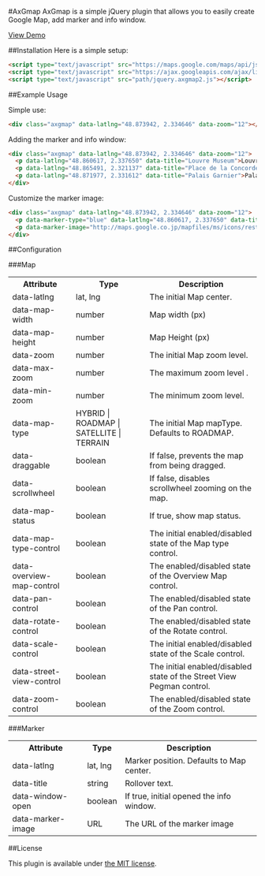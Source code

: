 #AxGmap
AxGmap is a simple jQuery plugin that allows you to easily create Google Map, add marker and info window.


[View Demo](https://rawgit.com/Nouris-Inc/jquery-axgmap/master/example.html)

##Installation
Here is a simple setup:
```html
<script type="text/javascript" src="https://maps.google.com/maps/api/js?sensor=false"></script>
<script type="text/javascript" src="https://ajax.googleapis.com/ajax/libs/jquery/2/jquery.min.js"></script>
<script type="text/javascript" src="path/jquery.axgmap2.js"></script>
```

##Example Usage

Simple use:
```html
<div class="axgmap" data-latlng="48.873942, 2.334646" data-zoom="12"></div>
```

Adding the marker and info window:
```html
<div class="axgmap" data-latlng="48.873942, 2.334646" data-zoom="12">
  <p data-latlng="48.860617, 2.337650" data-title="Louvre Museum">Louvre Museum</p>
  <p data-latlng="48.865491, 2.321137" data-title="Place de la Concorde">Place de la Concorde</p>
  <p data-latlng="48.871977, 2.331612" data-title="Palais Garnier">Palais Garnier</p>
</div>
```

Customize the marker image:
```html
<div class="axgmap" data-latlng="48.873942, 2.334646" data-zoom="12">
  <p data-marker-type="blue" data-latlng="48.860617, 2.337650" data-title="Louvre Museum">Louvre Museum</p>
  <p data-marker-image="http://maps.google.co.jp/mapfiles/ms/icons/restaurant.png" data-latlng="48.865491, 2.321137" data-title="Place de la Concorde">Place de la Concorde</p>
</div>
```


##Configuration

###Map
<table>
<tr><th>Attribute</th><th>Type</th><th>Description</th></tr>
<tr><td>data-latlng</td><td>lat, lng</td><td>The initial Map center.</td></tr>
<tr><td>data-map-width</td><td>number</td><td>Map width (px)</td></tr>
<tr><td>data-map-height</td><td>number</td><td>Map Height (px)</td></tr>
<tr><td>data-zoom</td><td>number</td><td>The initial Map zoom level.</td></tr>
<tr><td>data-max-zoom</td><td>number</td><td>The maximum zoom level .</td></tr>
<tr><td>data-min-zoom</td><td>number</td><td>The minimum zoom level.</td></tr>
<tr><td>data-map-type</td><td>HYBRID | ROADMAP | SATELLITE | TERRAIN</td><td>The initial Map mapType. Defaults to ROADMAP.</td></tr>
<tr><td>data-draggable</td><td>boolean</td><td>If false, prevents the map from being dragged.</td></tr>
<tr><td>data-scrollwheel</td><td>boolean</td><td>If false, disables scrollwheel zooming on the map.</td></tr>
<tr><td>data-map-status</td><td>boolean</td><td>If true, show map status.</td></tr>
<tr><td>data-map-type-control</td><td>boolean</td><td>The initial enabled/disabled state of the Map type control.</td></tr>
<tr><td>data-overview-map-control</td><td>boolean</td><td>The enabled/disabled state of the Overview Map control.</td></tr>
<tr><td>data-pan-control</td><td>boolean</td><td>The enabled/disabled state of the Pan control.</td></tr>
<tr><td>data-rotate-control</td><td>boolean</td><td>The enabled/disabled state of the Rotate control.</td></tr>
<tr><td>data-scale-control</td><td>boolean</td><td>The initial enabled/disabled state of the Scale control.</td></tr>
<tr><td>data-street-view-control</td><td>boolean</td><td>The initial enabled/disabled state of the Street View Pegman control.</td></tr>
<tr><td>data-zoom-control</td><td>boolean</td><td>The enabled/disabled state of the Zoom control.</td></tr>
</table>


###Marker
<table>
<tr><th>Attribute</th><th>Type</th><th>Description</th></tr>
<tr><td>data-latlng</td><td>lat, lng</td><td>Marker position. Defaults to Map center.</td></tr>
<tr><td>data-title</td><td>string</td><td>Rollover text.</td></tr>
<tr><td>data-window-open</td><td>boolean</td><td>If true, initial opened the info window.</td></tr>
<tr><td>data-marker-image</td><td>URL</td><td>The URL of the marker image</td></tr>
</table>


##License

This plugin is available under [the MIT license](http://mths.be/mit).



